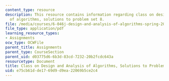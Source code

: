 ```yaml
---
content_type: resource
description: This resource contains information regarding class on design and analysis
  of algorithms, solutions to problem set 8.
file: /media/courses/6-046j-design-and-analysis-of-algorithms-spring-2015/e75cb61dde1769d9d9ea22069b5ce2c4_MIT6_046JS15_pset8sols.pdf
file_type: application/pdf
learning_resource_types:
- Assignments
ocw_type: OCWFile
parent_title: Assignments
parent_type: CourseSection
parent_uid: d03775d6-6b3d-83cd-7232-20b2fcdc643a
resourcetype: Document
title: Class on Design and Analysis of Algorithms, Solutions to Problem Set 8
uid: e75cb61d-de17-69d9-d9ea-22069b5ce2c4
---
```

